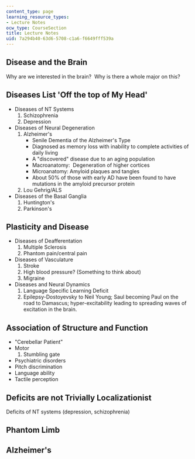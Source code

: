 ```yaml
---
content_type: page
learning_resource_types:
- Lecture Notes
ocw_type: CourseSection
title: Lecture Notes
uid: 7a294b40-63d6-5708-c1a6-f6649fff539a
---
```


Disease and the Brain
---------------------

Why are we interested in the brain?  Why is there a whole major on this?

Diseases List 'Off the top of My Head'
--------------------------------------

*   Diseases of NT Systems
    1.  Schizophrenia
    2.  Depression
*   Diseases of Neural Degeneration
    1.  Alzheimer's
        *   Senile Dementia of the Alzheimer's Type
        *   Diagnosed as memory loss with inability to complete activities of daily living
        *   A "discovered" disease due to an aging population
        *   Macroanatomy:  Degeneration of higher cortices
        *   Microanatomy: Amyloid plaques and tangles
        *   About 50% of those with early AD have been found to have mutations in the amyloid precursor protein
    2.  Lou Gehrig/ALS
*   Diseases of the Basal Ganglia
    1.  Huntington's
    2.  Parkinson's

Plasticity and Disease
----------------------

*   Diseases of Deafferentation
    1.  Multiple Sclerosis
    2.  Phantom pain/central pain
*   Diseases of Vasculature
    1.  Stroke
    2.  High blood pressure? (Something to think about)
    3.  Migraine
*   Diseases and Neural Dynamics
    1.  Language Specific Learning Deficit
    2.  Epilepsy-Dostoyevsky to Neil Young; Saul becoming Paul on the road to Damascus; hyper-excitability leading to spreading waves of excitation in the brain.

Association of Structure and Function
-------------------------------------

*   "Cerebellar Patient"
*   Motor
    1.  Stumbling gate
*   Psychiatric disorders
*   Pitch discrimination
*   Language ability
*   Tactile perception

Deficits are not Trivially Localizationist
------------------------------------------

Deficits of NT systems (depression, schizophrenia)

Phantom Limb
------------

Alzheimer's
-----------